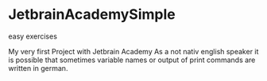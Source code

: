# JetbrainAcademySimple
easy exercises

My very first Project with Jetbrain Academy
As a not nativ english speaker it is possible that sometimes variable names or output of print commands are written in german.
